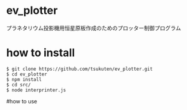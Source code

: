 # ev_plotter
プラネタリウム投影機用恒星原板作成のためのプロッター制御プログラム

# how to install
```
$ git clone https://github.com/tsukuten/ev_plotter.git
$ cd ev_plotter
$ npm install
$ cd src/
$ node interprinter.js
```

#how to use

